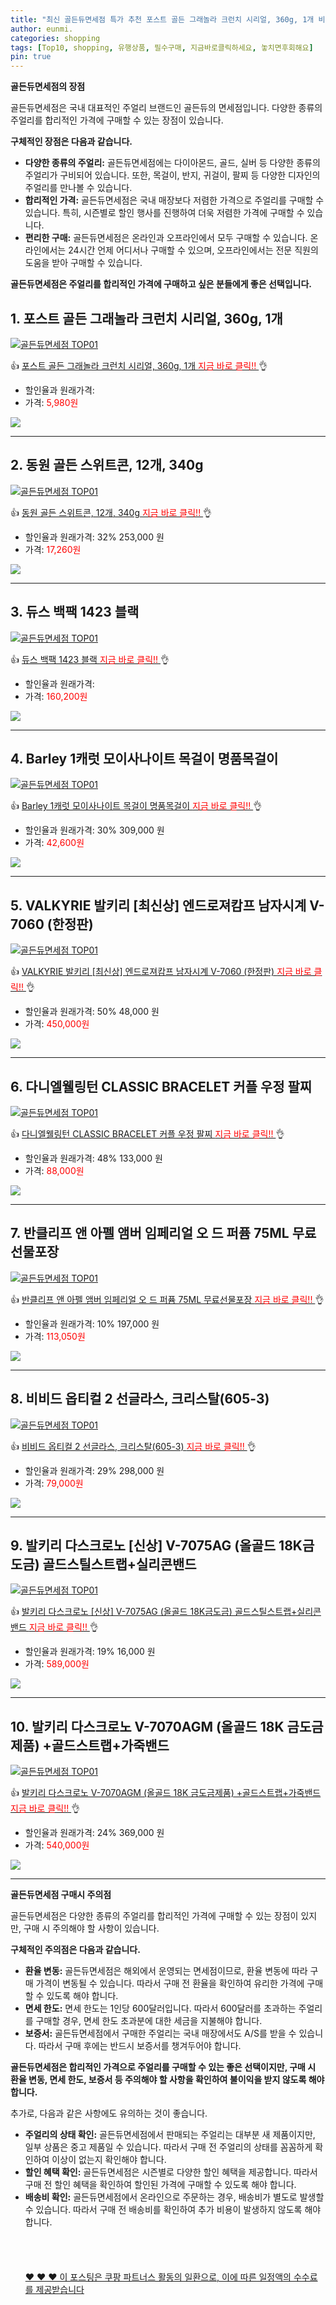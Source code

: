 ```yaml
---
title: "최신 골든듀면세점 특가 추천 포스트 골든 그래놀라 크런치 시리얼, 360g, 1개 비교 장점"
author: eunmi.
categories: shopping
tags: [Top10, shopping, 유행상품, 필수구매, 지금바로클릭하세요, 놓치면후회해요]
pin: true
---
```

**골든듀면세점의 장점**

골든듀면세점은 국내 대표적인 주얼리 브랜드인 골든듀의 면세점입니다. 다양한 종류의 주얼리를 합리적인 가격에 구매할 수 있는 장점이 있습니다.

**구체적인 장점은 다음과 같습니다.**

* **다양한 종류의 주얼리:** 골든듀면세점에는 다이아몬드, 골드, 실버 등 다양한 종류의 주얼리가 구비되어 있습니다. 또한, 목걸이, 반지, 귀걸이, 팔찌 등 다양한 디자인의 주얼리를 만나볼 수 있습니다.
* **합리적인 가격:** 골든듀면세점은 국내 매장보다 저렴한 가격으로 주얼리를 구매할 수 있습니다. 특히, 시즌별로 할인 행사를 진행하여 더욱 저렴한 가격에 구매할 수 있습니다.
* **편리한 구매:** 골든듀면세점은 온라인과 오프라인에서 모두 구매할 수 있습니다. 온라인에서는 24시간 언제 어디서나 구매할 수 있으며, 오프라인에서는 전문 직원의 도움을 받아 구매할 수 있습니다.

**골든듀면세점은 주얼리를 합리적인 가격에 구매하고 싶은 분들에게 좋은 선택입니다.**

   

## 1. 포스트 골든 그래놀라 크런치 시리얼, 360g, 1개

[![골든듀면세점 TOP01](https://thumbnail9.coupangcdn.com/thumbnails/remote/230x230ex/image/retail/images/1051544994107633-4d776486-b449-4613-97dc-67b07cd4061b.jpg)](https://link.coupang.com/re/AFFSDP?lptag=AF3617701&subid=GithubCoopas&pageKey=1391826691&traceid=V0-153&itemId=2427214442&vendorItemId=70421215886)


👍 [포스트 골든 그래놀라 크런치 시리얼, 360g, 1개 <font color=red> 지금 바로 클릭!! </font> ](https://link.coupang.com/re/AFFSDP?lptag=AF3617701&subid=GithubCoopas&pageKey=1391826691&traceid=V0-153&itemId=2427214442&vendorItemId=70421215886) 👌 


- 할인율과 원래가격: 
- 가격: <span style='color:red'>5,980원</span>

[![](/discount_price.png)](https://link.coupang.com/re/AFFSDP?lptag=AF3617701&subid=GithubCoopas&pageKey=1391826691&traceid=V0-153&itemId=2427214442&vendorItemId=70421215886)

---


   

## 2. 동원 골든 스위트콘, 12개, 340g

[![골든듀면세점 TOP01](https://thumbnail9.coupangcdn.com/thumbnails/remote/230x230ex/image/retail/images/1589697286657242-f0e71786-15fe-466f-ad7f-b8718d7562ab.jpg)](https://link.coupang.com/re/AFFSDP?lptag=AF3617701&subid=GithubCoopas&pageKey=7038383107&traceid=V0-153&itemId=17910007480&vendorItemId=85072696521)


👍 [동원 골든 스위트콘, 12개, 340g <font color=red> 지금 바로 클릭!! </font> ](https://link.coupang.com/re/AFFSDP?lptag=AF3617701&subid=GithubCoopas&pageKey=7038383107&traceid=V0-153&itemId=17910007480&vendorItemId=85072696521) 👌 


- 할인율과 원래가격: 32%  253,000   원
- 가격: <span style='color:red'>17,260원</span>

[![](/discount_price.png)](https://link.coupang.com/re/AFFSDP?lptag=AF3617701&subid=GithubCoopas&pageKey=7038383107&traceid=V0-153&itemId=17910007480&vendorItemId=85072696521)

---


   

## 3. 듀스 백팩 1423 블랙

[![골든듀면세점 TOP01](https://thumbnail7.coupangcdn.com/thumbnails/remote/230x230ex/image/vendor_inventory/a5a8/606293731b5c17e93da833bae09de277913d52984218ae07f7bd03a6a4fc.jpg)](https://link.coupang.com/re/AFFSDP?lptag=AF3617701&subid=GithubCoopas&pageKey=7039366565&traceid=V0-153&itemId=17403096522&vendorItemId=84532684230)


👍 [듀스 백팩 1423 블랙 <font color=red> 지금 바로 클릭!! </font> ](https://link.coupang.com/re/AFFSDP?lptag=AF3617701&subid=GithubCoopas&pageKey=7039366565&traceid=V0-153&itemId=17403096522&vendorItemId=84532684230) 👌 


- 할인율과 원래가격: 
- 가격: <span style='color:red'>160,200원</span>

[![](/discount_price.png)](https://link.coupang.com/re/AFFSDP?lptag=AF3617701&subid=GithubCoopas&pageKey=7039366565&traceid=V0-153&itemId=17403096522&vendorItemId=84532684230)

---


   

## 4. Barley 1캐럿 모이사나이트 목걸이 명품목걸이

[![골든듀면세점 TOP01](https://thumbnail7.coupangcdn.com/thumbnails/remote/230x230ex/image/vendor_inventory/1046/f663d5a44efa4087bb58b587f3ca06b090471bb567d54c5a1a7b97b99df3.jpg)](https://link.coupang.com/re/AFFSDP?lptag=AF3617701&subid=GithubCoopas&pageKey=6490637775&traceid=V0-153&itemId=14246835257&vendorItemId=81960808489)


👍 [Barley 1캐럿 모이사나이트 목걸이 명품목걸이 <font color=red> 지금 바로 클릭!! </font> ](https://link.coupang.com/re/AFFSDP?lptag=AF3617701&subid=GithubCoopas&pageKey=6490637775&traceid=V0-153&itemId=14246835257&vendorItemId=81960808489) 👌 


- 할인율과 원래가격: 30%  309,000   원
- 가격: <span style='color:red'>42,600원</span>

[![](/discount_price.png)](https://link.coupang.com/re/AFFSDP?lptag=AF3617701&subid=GithubCoopas&pageKey=6490637775&traceid=V0-153&itemId=14246835257&vendorItemId=81960808489)

---


   

## 5. VALKYRIE 발키리 [최신상] 엔드로져캄프 남자시계 V-7060 (한정판)

[![골든듀면세점 TOP01](https://thumbnail9.coupangcdn.com/thumbnails/remote/230x230ex/image/vendor_inventory/4b47/735614d5df06b266338d033c48d07cecc1b20d38a3b68ffd3c112d90883b.jpg)](https://link.coupang.com/re/AFFSDP?lptag=AF3617701&subid=GithubCoopas&pageKey=6825543402&traceid=V0-153&itemId=16190344389&vendorItemId=83385509927)


👍 [VALKYRIE 발키리 [최신상] 엔드로져캄프 남자시계 V-7060 (한정판) <font color=red> 지금 바로 클릭!! </font> ](https://link.coupang.com/re/AFFSDP?lptag=AF3617701&subid=GithubCoopas&pageKey=6825543402&traceid=V0-153&itemId=16190344389&vendorItemId=83385509927) 👌 


- 할인율과 원래가격: 50%  48,000   원
- 가격: <span style='color:red'>450,000원</span>

[![](/discount_price.png)](https://link.coupang.com/re/AFFSDP?lptag=AF3617701&subid=GithubCoopas&pageKey=6825543402&traceid=V0-153&itemId=16190344389&vendorItemId=83385509927)

---


   

## 6. 다니엘웰링턴 CLASSIC BRACELET 커플 우정 팔찌

[![골든듀면세점 TOP01](https://thumbnail8.coupangcdn.com/thumbnails/remote/230x230ex/image/vendor_inventory/d90f/6a45fca584b3212fdc5e4d39f77dbf7fa5739ffd364dc33a6826ca8e1b11.jpg)](https://link.coupang.com/re/AFFSDP?lptag=AF3617701&subid=GithubCoopas&pageKey=7139112373&traceid=V0-153&itemId=17920051762&vendorItemId=85082648419)


👍 [다니엘웰링턴 CLASSIC BRACELET 커플 우정 팔찌 <font color=red> 지금 바로 클릭!! </font> ](https://link.coupang.com/re/AFFSDP?lptag=AF3617701&subid=GithubCoopas&pageKey=7139112373&traceid=V0-153&itemId=17920051762&vendorItemId=85082648419) 👌 


- 할인율과 원래가격: 48%  133,000   원
- 가격: <span style='color:red'>88,000원</span>

[![](/discount_price.png)](https://link.coupang.com/re/AFFSDP?lptag=AF3617701&subid=GithubCoopas&pageKey=7139112373&traceid=V0-153&itemId=17920051762&vendorItemId=85082648419)

---


   

## 7. 반클리프 앤 아펠 앰버 임페리얼 오 드 퍼퓸 75ML 무료선물포장

[![골든듀면세점 TOP01](https://thumbnail7.coupangcdn.com/thumbnails/remote/230x230ex/image/vendor_inventory/53eb/b0aa4955f421965af90d4d5a6acf7bd98e17143d04bf51fd98cde70045de.jpg)](https://link.coupang.com/re/AFFSDP?lptag=AF3617701&subid=GithubCoopas&pageKey=1099196057&traceid=V0-153&itemId=2058205956&vendorItemId=70057473643)


👍 [반클리프 앤 아펠 앰버 임페리얼 오 드 퍼퓸 75ML 무료선물포장 <font color=red> 지금 바로 클릭!! </font> ](https://link.coupang.com/re/AFFSDP?lptag=AF3617701&subid=GithubCoopas&pageKey=1099196057&traceid=V0-153&itemId=2058205956&vendorItemId=70057473643) 👌 


- 할인율과 원래가격: 10%  197,000   원
- 가격: <span style='color:red'>113,050원</span>

[![](/discount_price.png)](https://link.coupang.com/re/AFFSDP?lptag=AF3617701&subid=GithubCoopas&pageKey=1099196057&traceid=V0-153&itemId=2058205956&vendorItemId=70057473643)

---


   

## 8. 비비드 옵티컬 2 선글라스, 크리스탈(605-3)

[![골든듀면세점 TOP01](https://thumbnail7.coupangcdn.com/thumbnails/remote/230x230ex/image/retail/images/4228977248598377-1f97d22c-9de2-4ed9-b1ad-6bd73fd01842.jpg)](https://link.coupang.com/re/AFFSDP?lptag=AF3617701&subid=GithubCoopas&pageKey=6685476318&traceid=V0-153&itemId=15431593137&vendorItemId=82651268835)


👍 [비비드 옵티컬 2 선글라스, 크리스탈(605-3) <font color=red> 지금 바로 클릭!! </font> ](https://link.coupang.com/re/AFFSDP?lptag=AF3617701&subid=GithubCoopas&pageKey=6685476318&traceid=V0-153&itemId=15431593137&vendorItemId=82651268835) 👌 


- 할인율과 원래가격: 29%  298,000   원
- 가격: <span style='color:red'>79,000원</span>

[![](/discount_price.png)](https://link.coupang.com/re/AFFSDP?lptag=AF3617701&subid=GithubCoopas&pageKey=6685476318&traceid=V0-153&itemId=15431593137&vendorItemId=82651268835)

---


   

## 9. 발키리 다스크로노 [신상] V-7075AG (올골드 18K금도금) 골드스틸스트랩+실리콘밴드

[![골든듀면세점 TOP01](https://thumbnail6.coupangcdn.com/thumbnails/remote/230x230ex/image/vendor_inventory/ee93/5e7c9cb746085775b9fe88bda3ebc023dfd325c77dcd2d8860918d685c78.jpg)](https://link.coupang.com/re/AFFSDP?lptag=AF3617701&subid=GithubCoopas&pageKey=1131688679&traceid=V0-153&itemId=2099808863&vendorItemId=70098674754)


👍 [발키리 다스크로노 [신상] V-7075AG (올골드 18K금도금) 골드스틸스트랩+실리콘밴드 <font color=red> 지금 바로 클릭!! </font> ](https://link.coupang.com/re/AFFSDP?lptag=AF3617701&subid=GithubCoopas&pageKey=1131688679&traceid=V0-153&itemId=2099808863&vendorItemId=70098674754) 👌 


- 할인율과 원래가격: 19%  16,000   원
- 가격: <span style='color:red'>589,000원</span>

[![](/discount_price.png)](https://link.coupang.com/re/AFFSDP?lptag=AF3617701&subid=GithubCoopas&pageKey=1131688679&traceid=V0-153&itemId=2099808863&vendorItemId=70098674754)

---


   

## 10. 발키리 다스크로노 V-7070AGM (올골드 18K 금도금제품) +골드스트랩+가죽밴드

[![골든듀면세점 TOP01](https://thumbnail8.coupangcdn.com/thumbnails/remote/230x230ex/image/vendor_inventory/c3b2/7e0fcc3f86dcc11a29705ed9ed7816814f31d61de9ffbb0a7d4c019d15dc.jpg)](https://link.coupang.com/re/AFFSDP?lptag=AF3617701&subid=GithubCoopas&pageKey=14665875&traceid=V0-153&itemId=60542257&vendorItemId=3143038049)


👍 [발키리 다스크로노 V-7070AGM (올골드 18K 금도금제품) +골드스트랩+가죽밴드 <font color=red> 지금 바로 클릭!! </font> ](https://link.coupang.com/re/AFFSDP?lptag=AF3617701&subid=GithubCoopas&pageKey=14665875&traceid=V0-153&itemId=60542257&vendorItemId=3143038049) 👌 


- 할인율과 원래가격: 24%  369,000   원
- 가격: <span style='color:red'>540,000원</span>

[![](/discount_price.png)](https://link.coupang.com/re/AFFSDP?lptag=AF3617701&subid=GithubCoopas&pageKey=14665875&traceid=V0-153&itemId=60542257&vendorItemId=3143038049)

---
**골든듀면세점 구매시 주의점**

골든듀면세점은 다양한 종류의 주얼리를 합리적인 가격에 구매할 수 있는 장점이 있지만, 구매 시 주의해야 할 사항이 있습니다.

**구체적인 주의점은 다음과 같습니다.**

* **환율 변동:** 골든듀면세점은 해외에서 운영되는 면세점이므로, 환율 변동에 따라 구매 가격이 변동될 수 있습니다. 따라서 구매 전 환율을 확인하여 유리한 가격에 구매할 수 있도록 해야 합니다.
* **면세 한도:** 면세 한도는 1인당 600달러입니다. 따라서 600달러를 초과하는 주얼리를 구매할 경우, 면세 한도 초과분에 대한 세금을 지불해야 합니다.
* **보증서:** 골든듀면세점에서 구매한 주얼리는 국내 매장에서도 A/S를 받을 수 있습니다. 따라서 구매 후에는 반드시 보증서를 챙겨두어야 합니다.

**골든듀면세점은 합리적인 가격으로 주얼리를 구매할 수 있는 좋은 선택이지만, 구매 시 환율 변동, 면세 한도, 보증서 등 주의해야 할 사항을 확인하여 불이익을 받지 않도록 해야 합니다.**

추가로, 다음과 같은 사항에도 유의하는 것이 좋습니다.

* **주얼리의 상태 확인:** 골든듀면세점에서 판매되는 주얼리는 대부분 새 제품이지만, 일부 상품은 중고 제품일 수 있습니다. 따라서 구매 전 주얼리의 상태를 꼼꼼하게 확인하여 이상이 없는지 확인해야 합니다.
* **할인 혜택 확인:** 골든듀면세점은 시즌별로 다양한 할인 혜택을 제공합니다. 따라서 구매 전 할인 혜택을 확인하여 할인된 가격에 구매할 수 있도록 해야 합니다.
* **배송비 확인:** 골든듀면세점에서 온라인으로 주문하는 경우, 배송비가 별도로 발생할 수 있습니다. 따라서 구매 전 배송비를 확인하여 추가 비용이 발생하지 않도록 해야 합니다.<br><br><br><br><br> [ ❤ ❤ ❤ 이 포스팅은 쿠팡 파트너스 활동의 일환으로, 이에 따른 일정액의 수수료를 제공받습니다](https://link.coupang.com/a/bcEFyh)